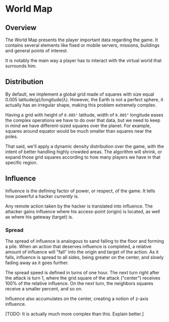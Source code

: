 # World Map

## Overview

The World Map presents the player important data regarding the game. It contains several elements like fixed or mobile servers, missions, buildings and general points of interest.

It is notably the main way a player has to interact with the virtual world that surrounds him.

## Distribution

By default, we implement a global grid made of squares with size equal 0.005 latitude(φ)/longitude(λ). However, the Earth is not a perfect sphere, it actually has an irregular shape, making this problem extremely complex.

Having a grid with height of `0.005°` latitude, width of `0.005°` longitude eases the complex operations we have to do over that data, but we need to keep in mind we have different-sized squares over the planet. For example, squares around equator would be much smaller than squares near the poles.

That said, we'll apply a dynamic density distribution over the game, with the intent of better handling highly crowded areas. The algorithm will shrink, or expand those grid squares according to how many players we have in that specific region.

## Influence

Influence is the defining factor of power, or respect, of the game. It tells how powerful a hacker *currently* is. 

Any remote action taken by the hacker is translated into influence. The attacker gains influence where his access-point (origin) is located, as well as where his gateway (target) is.

### Spread

The spread of influence is analogous to sand falling to the floor and forming a pile. When an action that deserves influence is completed, a relative amount of influence will "fall" into the origin and target of the action. As it falls, influence is spread to all sides, being greater on the center, and slowly fading away as it goes further.

The spread speed is defined in turns of one hour. The next turn right after the attack is turn 1, where the grid square of the attack ("center") receives 100% of the relative influence. On the next turn, the neighbors squares receive a smaller percent, and so on.

Influence also accumulates on the center, creating a notion of z-axis influence.

[TODO: It is actually much more complex than this. Explain better.]